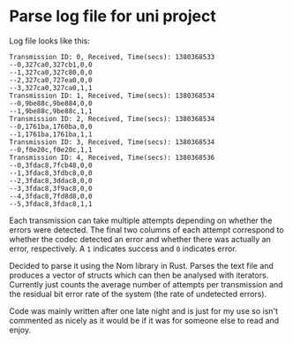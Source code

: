 Parse log file for uni project
==============================

Log file looks like this:

```
Transmission ID: 0, Received, Time(secs): 1380368533
--0,327ca0,327cb1,0,0
--1,327ca0,327c80,0,0
--2,327ca0,727ea0,0,0
--3,327ca0,327ca0,1,1
Transmission ID: 1, Received, Time(secs): 1380368534
--0,9be88c,9be884,0,0
--1,9be88c,9be88c,1,1
Transmission ID: 2, Received, Time(secs): 1380368534
--0,1761ba,1760ba,0,0
--1,1761ba,1761ba,1,1
Transmission ID: 3, Received, Time(secs): 1380368534
--0,f0e20c,f0e20c,1,1
Transmission ID: 4, Received, Time(secs): 1380368536
--0,3fdac8,7fcb48,0,0
--1,3fdac8,3fdbc8,0,0
--2,3fdac8,3ddac8,0,0
--3,3fdac8,3f9ac8,0,0
--4,3fdac8,7fd8d8,0,0
--5,3fdac8,3fdac8,1,1
```

Each transmission can take multiple attempts depending on whether the errors were detected. The final two columns of each attempt correspond to whether the codec detected an error and whether there was actually an error, respectively. A `1` indicates success and `0` indicates error.

Decided to parse it using the Nom library in Rust. Parses the text file and produces a vector of structs which can then be analysed with iterators. Currently just counts the average number of attempts per transmission and the residual bit error rate of the system (the rate of undetected errors).

Code was mainly written after one late night and is just for my use so isn't commented as nicely as it would be if it was for someone else to read and enjoy.

